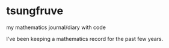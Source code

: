 tsungfruve
==========

my mathematics journal/diary with code

I've been keeping a mathematics record for the past few years.
